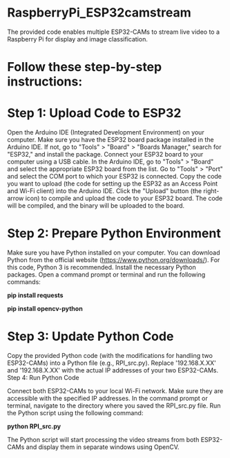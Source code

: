 # RaspberryPi_ESP32camstream
The provided code enables multiple ESP32-CAMs to stream live video to a Raspberry Pi for display and image classification.

# Follow these step-by-step instructions:

# Step 1: Upload Code to ESP32

Open the Arduino IDE (Integrated Development Environment) on your computer.
Make sure you have the ESP32 board package installed in the Arduino IDE. If not, go to "Tools" > "Board" > "Boards Manager," search for "ESP32," and install the package.
Connect your ESP32 board to your computer using a USB cable.
In the Arduino IDE, go to "Tools" > "Board" and select the appropriate ESP32 board from the list.
Go to "Tools" > "Port" and select the COM port to which your ESP32 is connected.
Copy the code you want to upload (the code for setting up the ESP32 as an Access Point and Wi-Fi client) into the Arduino IDE.
Click the "Upload" button (the right-arrow icon) to compile and upload the code to your ESP32 board. The code will be compiled, and the binary will be uploaded to the board.

# Step 2: Prepare Python Environment

Make sure you have Python installed on your computer. You can download Python from the official website (https://www.python.org/downloads/). For this code, Python 3 is recommended.
Install the necessary Python packages. Open a command prompt or terminal and run the following commands:

**pip install requests**

**pip install opencv-python**


# Step 3: Update Python Code

Copy the provided Python code (with the modifications for handling two ESP32-CAMs) into a Python file (e.g., RPI_src.py).
Replace '192.168.X.XX' and '192.168.X.XX' with the actual IP addresses of your two ESP32-CAMs.
Step 4: Run Python Code

Connect both ESP32-CAMs to your local Wi-Fi network. Make sure they are accessible with the specified IP addresses.
In the command prompt or terminal, navigate to the directory where you saved the RPI_src.py file.
Run the Python script using the following command:

**python RPI_src.py**

The Python script will start processing the video streams from both ESP32-CAMs and display them in separate windows using OpenCV.

